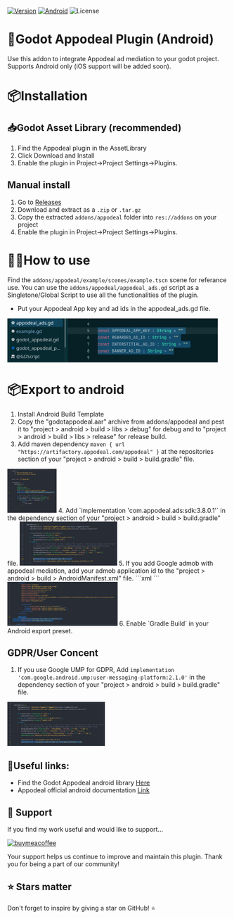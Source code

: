 [![Version](https://img.shields.io/github/v/tag/poingstudios/godot-admob-plugin?label=Version&style=for-the-badge)](https://github.com/ferdouseO/godot-appodeal-android-plugin/releases)
[![Android](https://img.shields.io/badge/Android-3DDC84?style=for-the-badge&logo=android&logoColor=white)](https://github.com/poingstudios/godot-admob-android)
![License](https://img.shields.io/github/license/poingstudios/godot-admob-plugin?style=for-the-badge)

# 🦾Godot Appodeal Plugin (Android)

Use this addon to integrate Appodeal ad mediation to your godot project. Supports Android only (iOS support will be added soon).



# 📦Installation
## 📥Godot Asset Library (recommended)

1. Find the Appodeal plugin in the AssetLibrary
2. Click Download and Install
3. Enable the plugin in Project→Project Settings→Plugins.

## Manual install

1. Go to [Releases](https://github.com/ferdouseO/godot-appodeal-android-plugin/release)
2. Download and extract as a `.zip` or `.tar.gz`
3. Copy the extracted `addons/appodeal` folder into `res://addons` on your project
4. Enable the plugin in Project→Project Settings→Plugins.



# 🙋‍♂️How to use
Find the `addons/appodeal/example/scenes/example.tscn` scene for referance use.
You can use the `addons/appodeal/appodeal_ads.gd` script as a Singletone/Global Script to use all the functionalities of the plugin.
- Put your Appodeal App key and ad ids in the appodeal_ads.gd file.
<img height=100 src="screenshots/ss-ids.png">


# 📦Export to android
1. Install Android Build Template
2. Copy the "godotappodeal.aar" archive from addons/appodeal and pest it to "project > android > build > libs > debug" for debug and to "project > android > build > libs > release" for release build.
3. Add maven dependency `maven { url "https://artifactory.appodeal.com/appodeal" }` at the repositories section of your "project > android > build > build.gradle" file.
<img height=100 src="screenshots/ss-appodeal-maven.png">
4. Add `implementation 'com.appodeal.ads:sdk:3.8.0.1'` in the dependency section of your "project > android > build > build.gradle" file.
<img height=100 src="screenshots/ss-appodeal-sdk.png">
5. If you add Google admob with appodeal mediation, add your admob application id to the "project > android > build > AndroidManifest.xml" file.
```xml
<meta-data
	android:name="com.google.android.gms.ads.APPLICATION_ID"
	android:value="Your Admob Application ID" />
```
<img height=100 src="screenshots/ss-admob-menifest.png">
6. Enable `Gradle Build` in your Android export preset.

## GDPR/User Concent

1. If you use Google UMP for GDPR, Add `implementation 'com.google.android.ump:user-messaging-platform:2.1.0'` in the dependency section of your "project > android > build > build.gradle" file.
<img height=100 src="screenshots/ss-admob-ump.png">



## 📎Useful links:
- Find the Godot Appodeal android library [Here](https://github.com/ferdouseO/godot-appodeal-android-library)
- Appodeal official android documentation [Link](https://docs.appodeal.com/android/get-started)



## 🙏 Support
If you find my work useful and would like to support...


[![buymeacoffee](https://img.shields.io/badge/Buy%20me%20a-coffee-yellow?style=for-the-badge&logo=buymeacoffee)](https://coff.ee/ferdouse_o)


Your support helps us continue to improve and maintain this plugin. Thank you for being a part of our community!




## ⭐ Stars matter
Don't forget to inspire by giving a star on GitHub! ⭐

